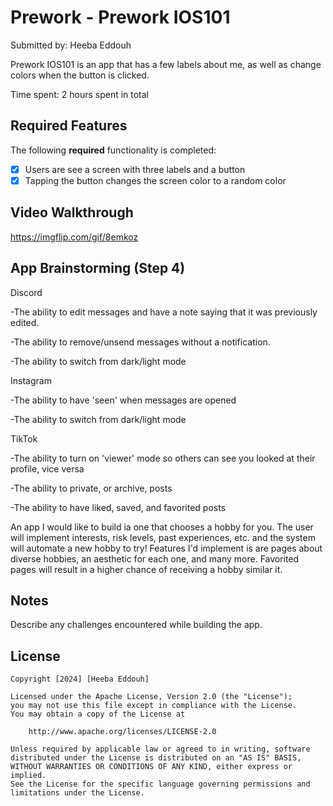 # Prework - Prework IOS101

Submitted by: Heeba Eddouh

Prework IOS101 is an app that has a few labels about me, as well as change colors when the button is clicked.

Time spent: 2 hours spent in total

## Required Features

The following **required** functionality is completed:

- [x] Users are see a screen with three labels and a button
- [x] Tapping the button changes the screen color to a random color
 
## Video Walkthrough

https://imgflip.com/gif/8emkoz

## App Brainstorming (Step 4)

Discord

-The ability to edit messages and have a note saying that it was previously edited.

-The ability to remove/unsend messages without a notification.

-The ability to switch from dark/light mode


Instagram

-The ability to have 'seen' when messages are opened

-The ability to switch from dark/light mode

TikTok

-The ability to turn on 'viewer' mode so others can see you looked at their profile, vice versa

-The ability to private, or archive, posts

-The ability to have liked, saved, and favorited posts

An app I would like to build ia one that chooses a hobby for you. The user will implement interests, risk levels, past experiences, etc. and the system will automate a new hobby to try! Features I'd implement is are pages about diverse hobbies, an aesthetic for each one, and many more. Favorited pages will result in a higher chance of receiving a hobby similar it.

## Notes

Describe any challenges encountered while building the app.

## License

    Copyright [2024] [Heeba Eddouh]

    Licensed under the Apache License, Version 2.0 (the "License");
    you may not use this file except in compliance with the License.
    You may obtain a copy of the License at

        http://www.apache.org/licenses/LICENSE-2.0

    Unless required by applicable law or agreed to in writing, software
    distributed under the License is distributed on an "AS IS" BASIS,
    WITHOUT WARRANTIES OR CONDITIONS OF ANY KIND, either express or implied.
    See the License for the specific language governing permissions and
    limitations under the License.
